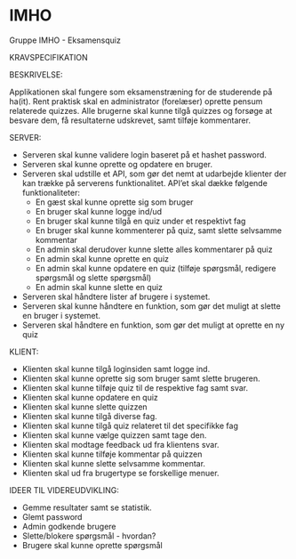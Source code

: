 # IMHO
Gruppe IMHO - Eksamensquiz

KRAVSPECIFIKATION 

BESKRIVELSE: 

Applikationen skal fungere som eksamenstræning for de studerende på ha(it). Rent praktisk skal en administrator (forelæser) oprette pensum relaterede quizzes. Alle brugerne skal kunne tilgå quizzes og forsøge at besvare dem, få resultaterne udskrevet, samt tilføje kommentarer. 
					
SERVER: 	
- Serveren skal kunne validere login baseret på et hashet password.
- Serveren skal kunne oprette og opdatere en bruger.
- Serveren skal udstille et API, som gør det nemt at udarbejde klienter der kan trække på serverens funktionalitet. API’et skal dække følgende funktionaliteter:
	- En gæst skal kunne oprette sig som bruger
	- En bruger skal kunne logge ind/ud
	- En bruger skal kunne tilgå en quiz under et respektivt fag
	- En bruger skal kunne kommenterer på quiz, samt slette selvsamme kommentar 
	- En admin skal derudover kunne slette alles kommentarer på quiz
	- En admin skal kunne oprette en quiz
	- En admin skal kunne opdatere en quiz (tilføje spørgsmål, redigere spørgsmål og slette spørgsmål)
	- En admin skal kunne slette en quiz
- Serveren skal håndtere lister af brugere i systemet.
- Serveren skal kunne håndtere en funktion, som gør det muligt at slette en bruger i systemet.
- Serveren skal håndtere en funktion, som gør det muligt at oprette en ny quiz

KLIENT:
- Klienten skal kunne tilgå loginsiden samt logge ind.  
- Klienten skal kunne oprette sig som bruger samt slette brugeren. 
- Klienten skal kunne tilføje quiz til de respektive fag samt svar. 
- Klienten skal kunne opdatere en quiz
- Klienten skal kunne slette quizzen
- Klienten skal kunne tilgå diverse fag. 
- Klienten skal kunne tilgå quiz relateret til det specifikke fag
- Klienten skal kunne vælge quizzen samt tage den. 
- Klienten skal modtage feedback ud fra klientens svar. 
- Klienten skal kunne tilføje kommentar på quizzen
- Klienten skal kunne slette selvsamme kommentar. 
- Klienten skal ud fra brugertype se forskellige menuer. 

IDEER TIL VIDEREUDVIKLING: 
- Gemme resultater samt se statistik. 
- Glemt password
- Admin godkende brugere 
- Slette/blokere spørgsmål - hvordan?		
- Brugere skal kunne oprette spørgsmål
